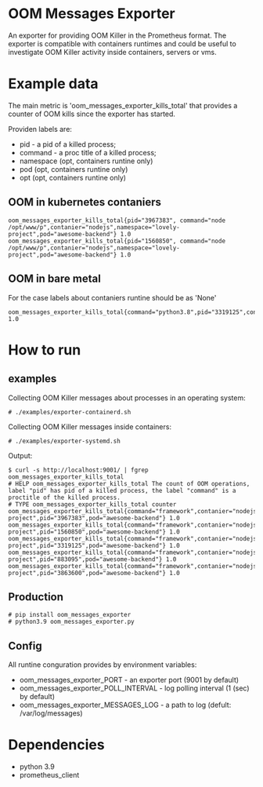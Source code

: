 # OOM Messages Exporter
An exporter for providing OOM Killer in the Prometheus format. The exporter is compatible with containers runtimes and could be useful to investigate OOM Killer activity inside containers, servers or vms.

# Example data
The main metric is 'oom_messages_exporter_kills_total' that provides a counter of OOM kills since the exporter has started.

Providen labels are:
- pid - a pid of a killed process;
- command - a proc title of a killed process;
- namespace (opt, containers runtine only)
- pod (opt, containers runtine only)
- opt (opt, containers runtine only)
## OOM in kubernetes contaniers
```
oom_messages_exporter_kills_total{pid="3967383", command="node /opt/www/p",contanier="nodejs",namespace="lovely-project",pod="awesome-backend"} 1.0
oom_messages_exporter_kills_total{pid="1560850", command="node /opt/www/p",contanier="nodejs",namespace="lovely-project",pod="awesome-backend"} 1.0
```
## OOM in bare metal
For the case labels about contaniers runtine should be as 'None'
```
oom_messages_exporter_kills_total{command="python3.8",pid="3319125",contanier="None",namespace="None",pod="None"} 1.0
```
# How to run
## examples
Collecting OOM Killer messages about processes in an operating system:
```
# ./examples/exporter-containerd.sh
```
Collecting OOM Killer messages inside containers:
```
# ./examples/exporter-systemd.sh
```
Output:
```
$ curl -s http://localhost:9001/ | fgrep oom_messages_exporter_kills_total
# HELP oom_messages_exporter_kills_total The count of OOM operations, label "pid" has pid of a killed process, the label "command" is a proctitle of the killed process.
# TYPE oom_messages_exporter_kills_total counter
oom_messages_exporter_kills_total{command="framework",contanier="nodejs",namespace="lovely-project",pid="3967383",pod="awesome-backend"} 1.0
oom_messages_exporter_kills_total{command="framework",contanier="nodejs",namespace="lovely-project",pid="1560850",pod="awesome-backend"} 1.0
oom_messages_exporter_kills_total{command="framework",contanier="nodejs",namespace="lovely-project",pid="3319125",pod="awesome-backend"} 1.0
oom_messages_exporter_kills_total{command="framework",contanier="nodejs",namespace="lovely-project",pid="883095",pod="awesome-backend"} 1.0
oom_messages_exporter_kills_total{command="framework",contanier="nodejs",namespace="lovely-project",pid="3863600",pod="awesome-backend"} 1.0
```
## Production
```
# pip install oom_messages_exporter
# python3.9 oom_messages_exporter.py
```
## Config
All runtine conguration provides by environment variables:
- oom_messages_exporter_PORT - an exporter port (9001 by default)
- oom_messages_exporter_POLL_INTERVAL - log polling interval (1 (sec) by default)
- oom_messages_exporter_MESSAGES_LOG - a path to log (defult: /var/log/messages)
# Dependencies
- python 3.9
- prometheus_client
